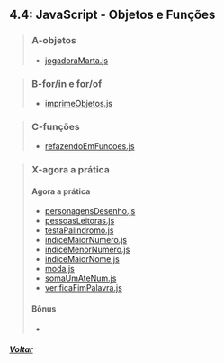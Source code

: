 ## 4.4: JavaScript - Objetos e Funções

> ### A-objetos
> 
> - [jogadoraMarta.js](A-objetos/jogadoraMarta.js)

> ### B-for/in e for/of
>
> - [imprimeObjetos.js](B-forin-forof/imprimeObjetos.js)

> ### C-funções
> 
> - [refazendoEmFuncoes.js](C-funcoes/refazendoEmFuncoes.js)

> ### X-agora a prática
> 
> #### Agora a prática
> 
> - [personagensDesenho.js](X-agora-a-pratica/personagensDesenho.js)
> - [pessoasLeitoras.js](X-agora-a-pratica/pessoasLeitoras.js)
> - [testaPalindromo.js](X-agora-a-pratica/testaPalindromo.js)
> - [indiceMaiorNumero.js](X-agora-a-pratica/indiceMaiorNumero.js)
> - [indiceMenorNumero.js](X-agora-a-pratica/indiceMenorNumero.js)
> - [indiceMaiorNome.js](X-agora-a-pratica/indiceMaiorNome.js)
> - [moda.js](X-agora-a-pratica/moda.js)
> - [somaUmAteNum.js](X-agora-a-pratica/somaUmAteNum.js)
> - [verificaFimPalavra.js](X-agora-a-pratica/verificaFimPalavra.js)
> 
> #### Bônus
> 
> - []()

##### [Voltar](https://github.com/nnnnadia/trybe-exercicios#bloco-4-introdução-à-javascript-e-lógica-de-programação)
